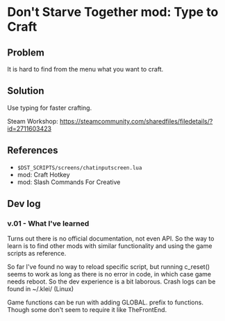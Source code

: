 # Don't Starve Together mod: Type to Craft

## Problem
It is hard to find from the menu what you want to craft.

## Solution

Use typing for faster crafting.

Steam Workshop: https://steamcommunity.com/sharedfiles/filedetails/?id=2711603423

## References
 - `$DST_SCRIPTS/screens/chatinputscreen.lua`
 - mod: Craft Hotkey
 - mod: Slash Commands For Creative

## Dev log

### v.01 - What I've learned
Turns out there is no official documentation, not even API. So the way to learn is to find other mods with similar functionality and using the game scripts as reference.

So far I've found no way to reload specific script, but running c_reset() seems to work as long as there is no error in code, in which case game needs reboot. So the dev experience is a bit laborous. Crash logs can be found in ~/.klei/ (Linux)

Game functions can be run with adding GLOBAL. prefix to functions. Though some don't seem to require it like TheFrontEnd.
